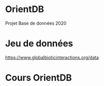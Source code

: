 # OrientDB
Projet Base de données 2020

# Jeu de données

https://www.globalbioticinteractions.org/data

# Cours OrientDB
